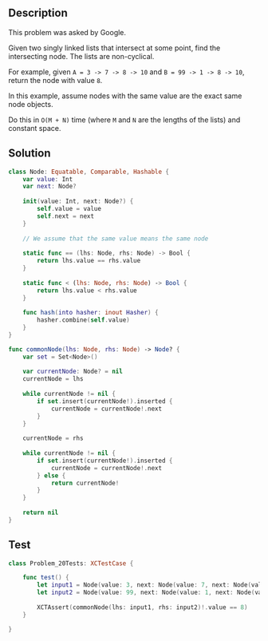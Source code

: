 ## Description

This problem was asked by Google.

Given two singly linked lists that intersect at some point, find the intersecting node. The lists are non-cyclical.

For example, given `A = 3 -> 7 -> 8 -> 10` and `B = 99 -> 1 -> 8 -> 10`, return the node with value `8`.

In this example, assume nodes with the same value are the exact same node objects.

Do this in `O(M + N)` time (where `M` and `N` are the lengths of the lists) and constant space.

## Solution

```swift
class Node: Equatable, Comparable, Hashable {
    var value: Int
    var next: Node?
    
    init(value: Int, next: Node?) {
        self.value = value
        self.next = next
    }
    
    // We assume that the same value means the same node
    
    static func == (lhs: Node, rhs: Node) -> Bool {
        return lhs.value == rhs.value
    }
    
    static func < (lhs: Node, rhs: Node) -> Bool {
        return lhs.value < rhs.value
    }
    
    func hash(into hasher: inout Hasher) {
        hasher.combine(self.value)
    }
}

func commonNode(lhs: Node, rhs: Node) -> Node? {
    var set = Set<Node>()
    
    var currentNode: Node? = nil
    currentNode = lhs
    
    while currentNode != nil {
        if set.insert(currentNode!).inserted {
            currentNode = currentNode!.next
        }
    }
    
    currentNode = rhs
    
    while currentNode != nil {
        if set.insert(currentNode!).inserted {
            currentNode = currentNode!.next
        } else {
            return currentNode!
        }
    }
    
    return nil
}
```

## Test

```swift
class Problem_20Tests: XCTestCase {

    func test() {
        let input1 = Node(value: 3, next: Node(value: 7, next: Node(value: 8, next: Node(value: 10, next: nil))))
        let input2 = Node(value: 99, next: Node(value: 1, next: Node(value: 8, next: Node(value: 10, next: nil))))
        
        XCTAssert(commonNode(lhs: input1, rhs: input2)!.value == 8)
    }

}
```